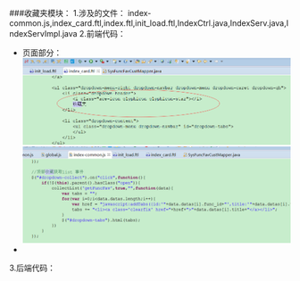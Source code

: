 ###收藏夹模块：
1.涉及的文件：
    index-common.js,index_card.ftl,index.ftl,init_load.ftl,IndexCtrl.java,IndexServ.java,IndexServImpl.java
2.前端代码：
 * 页面部分：
 ![](/assets/index_7.jpg)
 ![](/assets/index_8.jpg)
 * 
3.后端代码：